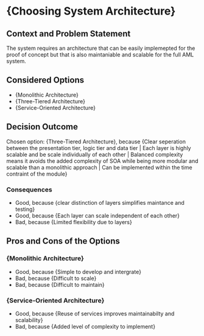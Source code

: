 # {Choosing System Architecture}

## Context and Problem Statement

The system requires an architecture that can be easily implemepted for the proof of concept but that is also maintaniable and scalable for the full AML system.

## Considered Options

* {Monolithic Architecture}
* {Three-Tiered Architecture}
* {Service-Oriented Architecture}

## Decision Outcome

Chosen option: {Three-Tiered Architecture}, because {Clear seperation between the presentation tier, logic tier and data tier | Each layer is highly scalable and be scale individually of each other | Balanced complexity means it avoids the added complexity of SOA while being more modular and scalable than a monolithic approach | Can be implemented within the time contraint of the module}

### Consequences

* Good, because {clear distinction of layers simplifies maintance and testing}
* Good, because {Each layer can scale independent of each other}
* Bad, because {Limited flexibility due to layers}

## Pros and Cons of the Options

### {Monolithic Architecture}

* Good, because {Simple to develop and intergrate}
* Bad, because {Difficult to scale}
* Bad, because {Difficult to maintain}

### {Service-Oriented Architecture}

* Good, because {Reuse of services improves maintainabilty and scalability}
* Bad, because {Added level of complexity to implement}
